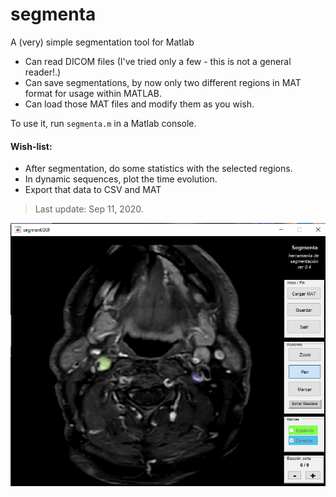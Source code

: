# segmenta
A (very) simple segmentation tool for Matlab

* Can read DICOM files (I've tried only a few - this is not a general reader!.)
* Can save segmentations, by now only two different regions in MAT format for usage within MATLAB.
* Can load those MAT files and modify them as you wish.

To use it, run `segmenta.m` in a Matlab console.


#### Wish-list:
* After segmentation, do some statistics with the selected regions.
* In dynamic sequences, plot the time evolution.
* Export that data to CSV and MAT

> Last update: Sep 11, 2020.

![](segmenta_v04_example_2.png "example")
